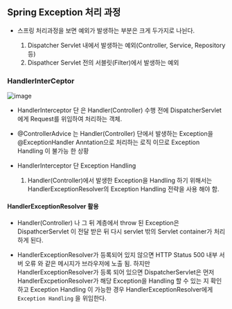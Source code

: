
  ## Spring Exception 처리 과정
  
   - 스프링 처리과정을 보면 예외가 발생하는 부분은 크게 두가지로 나뉜다.
      
      1. Dispatcher Servlet 내에서 발생하는 예외(Controller, Service, Repository 등)
      2. Dispathcer Servlet 전의 서블릿(Filter)에서 발생하는 예외


  ### HandlerInterCeptor
  
  ![image](https://user-images.githubusercontent.com/79154652/141954385-dbc4b2d7-493b-44d6-9e03-f49c2aa9c868.png)

  
   - HandlerInterceptor 단 은 Handler(Controller) 수행 전에 DispatcherServlet 에게 Request를 위임하여 처리하는 객체.
    
   - @ControllerAdvice 는 Handler(Controller) 단에서 발생하는 Exception을 @ExceptionHandler Anntation으로 처리하는 로직 이므로 Exception Handling 이 불가능 한 상황
   
   - HandlerInterceptor 단 Exception Handling
     
     1. Handler(Controller)에서 발생한 Exception을 Handling 하기 위해서는 HandlerExceptionResolver의 Exception Handling 전략을 사용 해야 함.
  
 #### HandlerExceptionResolver 활용
 
  - Handler(Controller) 나 그 뒤 계층에서 throw 된 Exception은 DispathcerServlet 이 전달 받은 뒤 다시 servlet 밖의 Servlet container가 처리하게 된다.
  
  - HandlerExceptionResolver가 등록되어 있지 않으면 HTTP Status 500 내부 서버 오류 와 같은 메시지가 브라우저에 노출 됨. 하지만 HandlerExceptionResolver가 등록 되어 있으면
    DispatcherServlet은 먼저 HandlerExcpetionResolver가 해당 Exception을 Handling 할 수 있는 지 확인하고 Exception Handling 이 가능한 경우 HandlerExceptionResolver에게 
    `Exception Handling` 을 위임한다.
